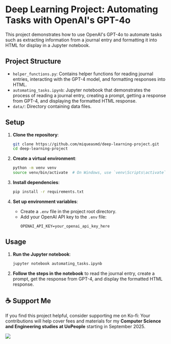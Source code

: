 # Deep Learning Project: Automating Tasks with OpenAI's GPT-4o

This project demonstrates how to use OpenAI's GPT-4o to automate tasks such as extracting information from a journal entry and formatting it into HTML for display in a Jupyter notebook.

## Project Structure

- `helper_functions.py`: Contains helper functions for reading journal entries, interacting with the GPT-4 model, and formatting responses into HTML.
- `automating_tasks.ipynb`: Jupyter notebook that demonstrates the process of reading a journal entry, creating a prompt, getting a response from GPT-4, and displaying the formatted HTML response.
- `data/`: Directory containing data files.

## Setup

1. **Clone the repository**:
   ```bash
   git clone https://github.com/miqueasmd/deep-learning-project.git
   cd deep-learning-project
   ```

2. **Create a virtual environment**:
   ```bash
   python -m venv venv
   source venv/bin/activate  # On Windows, use `venv\Scripts\activate`
   ```

3. **Install dependencies**:
   ```bash
   pip install -r requirements.txt
   ```

4. **Set up environment variables**:
   - Create a `.env` file in the project root directory.
   - Add your OpenAI API key to the `.env` file:
     ```plaintext
     OPENAI_API_KEY=your_openai_api_key_here
     ```

## Usage

1. **Run the Jupyter notebook**:
   ```bash
   jupyter notebook automating_tasks.ipynb
   ```

2. **Follow the steps in the notebook** to read the journal entry, create a prompt, get the response from GPT-4, and display the formatted HTML response.

## ☕ Support Me

If you find this project helpful, consider supporting me on Ko-fi:
Your contributions will help cover fees and materials for my **Computer Science and Engineering studies at UoPeople** starting in September 2025.

<a href="https://ko-fi.com/miqueasmd"><img src="https://ko-fi.com/img/githubbutton_sm.svg" /></a>

